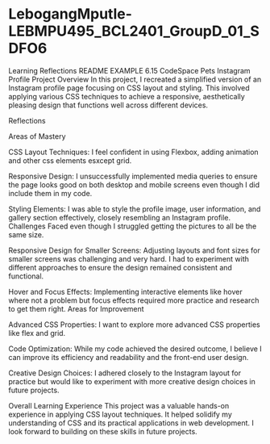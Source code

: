 # LebogangMputle-LEBMPU495_BCL2401_GroupD_01_SDFO6

Learning Reflections README EXAMPLE
6.15 CodeSpace Pets Instagram Profile Project
Overview
In this project, I recreated a simplified version of an Instagram profile page focusing on CSS layout and styling. This involved applying various CSS techniques to achieve a responsive, aesthetically pleasing design that functions well across different devices.


Reflections

Areas of Mastery

CSS Layout Techniques: I feel confident in using Flexbox, adding animation and other css elements esxcept grid.

Responsive Design: I unsuccessfully implemented media queries to ensure the page looks good on both desktop and mobile screens even though I did include them in my code.

Styling Elements: I was able to style the profile image, user information, and gallery section effectively, closely resembling an Instagram profile.
Challenges Faced even though I struggled getting the pictures to all be the same size.

Responsive Design for Smaller Screens: Adjusting layouts and font sizes for smaller screens was challenging and very hard. I had to experiment with different approaches to ensure the design remained consistent and functional.

Hover and Focus Effects: Implementing interactive elements like hover where not a problem but focus effects required more practice and research to get them right.
Areas for Improvement

Advanced CSS Properties: I want to explore more advanced CSS properties like flex and grid.

Code Optimization: While my code achieved the desired outcome, I believe I can improve its efficiency and readability and the front-end user design.

Creative Design Choices: I adhered closely to the Instagram layout for practice but would like to experiment with more creative design choices in future projects.

Overall Learning Experience
This project was a valuable hands-on experience in applying CSS layout techniques. It helped solidify my understanding of CSS and its practical applications in web development. I look forward to building on these skills in future projects.
